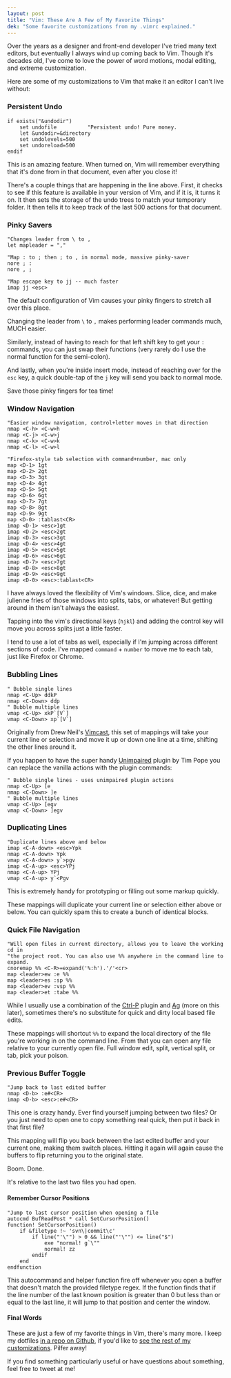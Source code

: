 ```yaml
---
layout: post
title: "Vim: These Are A Few of My Favorite Things"
dek: "Some favorite customizations from my .vimrc explained."
---
```


Over the years as a designer and front-end developer I've tried many text editors, but eventually I always wind up coming back to Vim. Though it's decades old, I've come to love the power of word motions, modal editing, and extreme customization.

Here are some of my customizations to Vim that make it an editor I can't live without:

### Persistent Undo

```vim
if exists("&undodir")
    set undofile          "Persistent undo! Pure money.
    let &undodir=&directory
    set undolevels=500
    set undoreload=500
endif
```

This is an amazing feature. When turned on, Vim will remember everything that it's done from in that document, even after you close it! 

There's a couple things that are happening in the line above. First, it checks to see if this feature is available in your version of Vim, and if it is, it turns it on. It then sets the storage of the undo trees to match your temporary folder. It then tells it to keep track of the last 500 actions for that document.

### Pinky Savers

```vim
"Changes leader from \ to ,
let mapleader = ","

"Map : to ; then ; to , in normal mode, massive pinky-saver
nore ; :
nore , ;

"Map escape key to jj -- much faster
imap jj <esc>
```

The default configuration of Vim causes your pinky fingers to stretch all over this place.

Changing the leader from `\` to `,` makes performing leader commands much, MUCH easier.

Similarly, instead of having to reach for that left shift key to get your `:` commands, you can just swap their functions (very rarely do I use the normal function for the semi-colon). 

And lastly, when you're inside insert mode, instead of reaching over for the `esc` key, a quick double-tap of the `j` key will send you back to normal mode.

Save those pinky fingers for tea time!

### Window Navigation

```vim
"Easier window navigation, control+letter moves in that direction
nmap <C-h> <C-w>h
nmap <C-j> <C-w>j
nmap <C-k> <C-w>k
nmap <C-l> <C-w>l

"Firefox-style tab selection with command+number, mac only
map <D-1> 1gt
map <D-2> 2gt
map <D-3> 3gt
map <D-4> 4gt
map <D-5> 5gt
map <D-6> 6gt
map <D-7> 7gt
map <D-8> 8gt
map <D-9> 9gt
map <D-0> :tablast<CR>
imap <D-1> <esc>1gt
imap <D-2> <esc>2gt
imap <D-3> <esc>3gt
imap <D-4> <esc>4gt
imap <D-5> <esc>5gt
imap <D-6> <esc>6gt
imap <D-7> <esc>7gt
imap <D-8> <esc>8gt
imap <D-9> <esc>9gt
imap <D-0> <esc>:tablast<CR>
```

I have always loved the flexibility of Vim's windows. Slice, dice, and make julienne fries of those windows into splits, tabs, or whatever! But getting around in them isn't always the easiest.

Tapping into the vim's directional keys (`hjkl`) and adding the control key will move you across splits just a little faster.

I tend to use a lot of tabs as well, especially if I'm jumping across different sections of code. I've mapped `command` + `number` to move me to each tab, just like Firefox or Chrome.

### Bubbling Lines

```vim
" Bubble single lines
nmap <C-Up> ddkP
nmap <C-Down> ddp
" Bubble multiple lines
vmap <C-Up> xkP`[V`]
vmap <C-Down> xp`[V`]
```

Originally from Drew Neil's [Vimcast](http://vimcasts.org/episodes/bubbling-text/), this set of mappings will take your current line or selection and move it up or down one line at a time, shifting the other lines around it.

If you happen to have the super handy [Unimpaired](https://github.com/tpope/vim-unimpaired) plugin by Tim Pope you can replace the vanilla actions with the plugin commands:

```vim
" Bubble single lines - uses unimpaired plugin actions
nmap <C-Up> [e
nmap <C-Down> ]e
" Bubble multiple lines
vmap <C-Up> [egv
vmap <C-Down> ]egv
```

### Duplicating Lines

```vim
"Duplicate lines above and below
imap <C-A-down> <esc>Ypk
nmap <C-A-down> Ypk
vmap <C-A-down> y`>pgv
imap <C-A-up> <esc>YPj
nmap <C-A-up> YPj
vmap <C-A-up> y`<Pgv
```

This is extremely handy for prototyping or filling out some markup quickly.

These mappings will duplicate your current line or selection either above or below. You can quickly spam this to create a bunch of identical blocks.

### Quick File Navigation

```vim
"Will open files in current directory, allows you to leave the working cd in
"the project root. You can also use %% anywhere in the command line to expand.
cnoremap %% <C-R>=expand('%:h').'/'<cr>
map <leader>ew :e %%
map <leader>es :sp %%
map <leader>ev :vsp %%
map <leader>et :tabe %%
```

While I usually use a combination of the [Ctrl-P](https://github.com/kien/ctrlp.vim) plugin and [Ag](http://geoff.greer.fm/ag/) (more on this later), sometimes there's no substitute for quick and dirty local based file edits.

These mappings will shortcut `%%` to expand the local directory of the file you're working in on the command line. From that you can open any file relative to your currently open file. Full window edit, split, vertical split, or tab, pick your poison.

### Previous Buffer Toggle

```vim
"Jump back to last edited buffer
nmap <D-b> :e#<CR>
imap <D-b> <esc>:e#<CR>
```

This one is crazy handy. Ever find yourself jumping between two files? Or you just need to open one to copy something real quick, then put it back in that first file?

This mapping will flip you back between the last edited buffer and your current one, making them switch places. Hitting it again will again cause the buffers to flip returning you to the original state.

Boom. Done.

It's relative to the last two files you had open.

#### Remember Cursor Positions

```vim
"Jump to last cursor position when opening a file
autocmd BufReadPost * call SetCursorPosition()
function! SetCursorPosition()
    if &filetype !~ 'svn\|commit\c'
        if line("'\"") > 0 && line("'\"") <= line("$")
            exe "normal! g`\""
            normal! zz
        endif
    end
endfunction
```

This autocommand and helper function fire off whenever you open a buffer that doesn't match the provided filetype regex. If the function finds that if the line number of the last known position is greater than 0 but less than or equal to the last line, it will jump to that position and center the window.

#### Final Words

These are just a few of my favorite things in Vim, there's many more. I keep my dotfiles [in a repo on Github](https://github.com/nathanlong/dotfiles), if you'd like to [see the rest of my customizations](https://github.com/nathanlong/dotfiles/blob/master/vim/vimrc). Pilfer away!

If you find something particularly useful or have questions about something, feel free to tweet at me!


